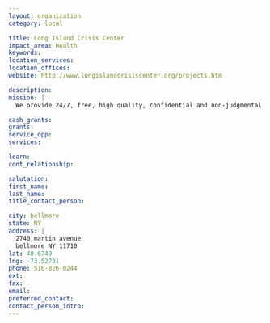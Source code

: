 ```yaml
---
layout: organization
category: local

title: Long Island Crisis Center
impact_area: Health
keywords: 
location_services: 
location_offices: 
website: http://www.longislandcrisiscenter.org/projects.htm

description: 
mission: |
  We provide 24/7, free, high quality, confidential and non-judgmental programs and services to support and empower Long Islanders at critical times in their lives.

cash_grants: 
grants: 
service_opp: 
services: 

learn: 
cont_relationship: 

salutation: 
first_name: 
last_name: 
title_contact_person: 

city: bellmore
state: NY
address: |
  2740 martin avenue  
  bellmore NY 11710
lat: 40.6749
lng: -73.52731
phone: 516-826-0244
ext: 
fax: 
email: 
preferred_contact: 
contact_person_intro: 
---
```

